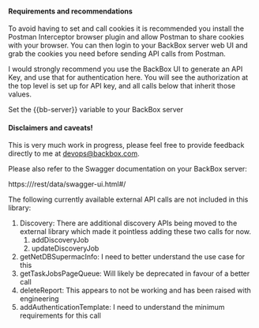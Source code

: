 #### **Requirements and recommendations**
To avoid having to set and call cookies it is recommended you install the Postman Interceptor browser plugin and allow Postman to share cookies with your browser. You can then login to your BackBox server web UI and grab the cookies you need before sending API calls from Postman.

I would strongly recommend you use the BackBox UI to generate an API Key, and use that for authentication here. You will see the authorization at the top level is set up for API key, and all calls below that inherit those values.

Set the {{bb-server}} variable to your BackBox server

#### **Disclaimers and caveats!**
This is very much work in progress, please feel free to provide feedback directly to me at devops@backbox.com. 

Please also refer to the Swagger documentation on your BackBox server:

https:///rest/data/swagger-ui.html#/

The following currently available external API calls are not included in this library:

1. Discovery: There are additional discovery APIs being moved to the external library which made it pointless adding these two calls for now.
    1. addDiscoveryJob
    2. updateDiscoveryJob
2. getNetDBSupermacInfo: I need to better understand the use case for this
3. getTaskJobsPageQueue: Will likely be deprecated in favour of a better call
4. deleteReport: This appears to not be working and has been raised with engineering
5. addAuthenticationTemplate: I need to understand the minimum requirements for this call
